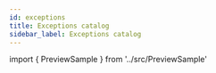 ```yaml
---
id: exceptions
title: Exceptions catalog
sidebar_label: Exceptions catalog
---
```


import { PreviewSample } from '../src/PreviewSample'



